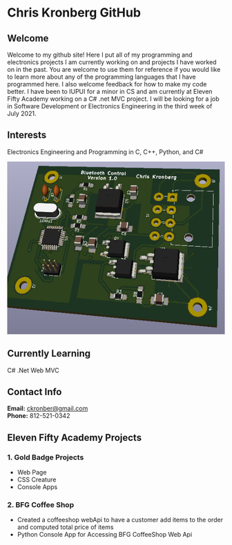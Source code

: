 # Chris Kronberg GitHub

## Welcome
Welcome to my github site! Here I put all of my programming and electronics projects I am currently working on and projects I have worked on in the past. You are welcome to use them for reference if you would like to learn more about any of the programming languages that I have programmed here. I also welcome feedback for how to make my code better. I have been to IUPUI for a minor in CS and am currently at Eleven Fifty Academy working on a C# .net MVC project. I will be looking for a job in Software Development or Electronics Engineering in the third week of July 2021.

## Interests
Electronics Engineering and Programming in C, C++, Python, and C#  

<img src="CircuitBoard.png" alt="Circuit Board" width="600" height="400"/>

## Currently Learning
C#  .Net Web MVC

## Contact Info
**Email:** ckronber@gmail.com  
**Phone:** 812-521-0342 
## Eleven Fifty Academy Projects

### 1. Gold Badge Projects
- Web Page
- CSS Creature
- Console Apps
### 2. BFG Coffee Shop 
- Created a coffeeshop webApi to have a customer add items to the order and computed total price of items
- Python Console App for Accessing BFG CoffeeShop Web Api
<!---
ckronber/ckronber is a ✨ special ✨ repository because its `README.md` (this file) appears on your GitHub profile.
You can click the Preview link to take a look at your changes.
--->

